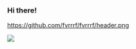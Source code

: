 ### Hi there!

<!--
**yluttka/yluttka** is a ✨ _special_ ✨ repository because its `README.md` (this file) appears on your GitHub profile.
Here are some ideas to get you started:
- 🔭 I’m currently working on ...
- 🌱 I’m currently learning ...
- 👯 I’m looking to collaborate on ...
- 🤔 I’m looking for help with ...
- 💬 Ask me about ...
- 📫 How to reach me: ...
- 😄 Pronouns: ...
- ⚡ Fun fact: ...
-->

https://github.com/fvrrrf/fvrrrf/header.png

![](https://komarev.com/ghpvc/?username=fvrrrf&color=4d3a31&style=for-the-badge)
